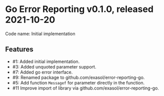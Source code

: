 # Go Error Reporting v0.1.0, released 2021-10-20

Code name: Initial implementation

## Features

* #1: Added initial implementation.
* #3: Added unquoted parameter support.
* #7: Added go error interface.
* #9: Renamed package to github.com/exasol/error-reporting-go.
* #5: Add function `Messagef` for parameter directly in the function.
* #11 Improve import of library via github.com/exasol/error-reporting-go.
